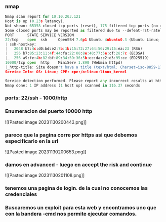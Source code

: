 ### nmap
```python
Nmap scan report for 10.10.203.121
Host is up (0.23s latency).
Not shown: 65358 closed tcp ports (reset), 175 filtered tcp ports (no-response)
Some closed ports may be reported as filtered due to --defeat-rst-ratelimit
PORT      STATE SERVICE VERSION
22/tcp    open  ssh     OpenSSH 7.6p1 Ubuntu 4ubuntu0.3 (Ubuntu Linux; protocol 2.0)
| ssh-hostkey: 
|   2048 b7:4c:d0:bd:e2:7b:1b:15:72:27:64:56:29:15:ea:23 (RSA)
|   256 b7:85:23:11:4f:44:fa:22:00:8e:40:77:5e:cf:28:7c (ECDSA)
|_  256 a9:fe:4b:82:bf:89:34:59:36:5b:ec:da:c2:d3:95:ce (ED25519)
10000/tcp open  http    MiniServ 1.890 (Webmin httpd)
|_http-title: Site doesn't have a title (text/html; Charset=iso-8859-1).
Service Info: OS: Linux; CPE: cpe:/o:linux:linux_kernel

Service detection performed. Please report any incorrect results at https://nmap.org/submit/ .
Nmap done: 1 IP address (1 host up) scanned in 116.37 seconds
```

### ports: 22/ssh - 1000/http 

### Enumeracion del puerto 10000 http
![[Pasted image 20231130200443.png]]
### parece que la pagina corre por https asi que debemos especificarlo en la url
![[Pasted image 20231130200653.png]]
### damos en advanced - luego en accept the risk and continue 
![[Pasted image 20231130201108.png]]
### tenemos una pagina de login. de la cual no conocemos las credenciales

### Buscaremos un exploit para esta web y encontramos uno que con la bandera -cmd nos permite ejecutar comandos.

